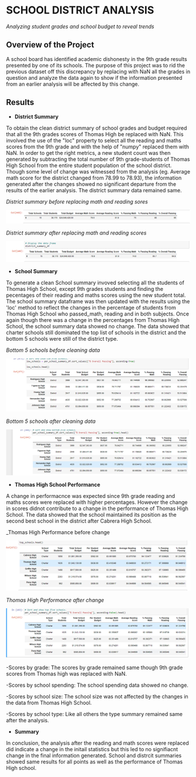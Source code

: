# SCHOOL DISTRICT ANALYSIS
_Analyzing student grades and school budget to reveal trends_


## Overview of the Project
A school board has identified academic dishonesty in the 9th grade results presented by one of its schools. 
The purpose of this project was to rid the previous dataset off this discrepancy by replacing with NaN all the grades in question and analyze the data again to show if the information presented from an earlier analysis will be affected by this change.

## Results

* **District Summary**

To obtain the clean district summary of school grades and budget required that all the 9th grades scores of Thomas High be replaced with NaN. This involved the use of the "loc" property to select all the reading and maths scores from the 9th grade and with the help of "numpy" replaced them with NaN.
In order to get the right metrics, a new student count was then generated by subtracting the total number of 9th grade-students of Thomas High School from the entire student population of the school district.
Though some level of change was witnessed from the analysis (eg. Average math score for the district changed from 78.99 to 78.93), the information generated after the changes showed no significant departure from the results of the earlier analysis. The district summary data remained same.


_*District summary before replacing math and reading sores*_

![Alt text](https://github.com/emmanuelbrim/School_District_Analysis/blob/main/Resources/Dsummaryoriginal.PNG)

_*District summary after replacing math and reading scores*_

![Alt text](https://github.com/emmanuelbrim/School_District_Analysis/blob/main/Resources/Dsummaryfinal.PNG)


* **School Summary**

To generate a clean School summary invoved selecting all the students of Thomas High School, except 9th grades students and finding the pecentages of their reading and maths scores using the new student total. The school summary dataframe was then updated with the results using the 'loc' method to reflect the changes in the percentage of students from Thomas High School who passed_math, reading and in both subjects. 
Once again though there was a change in the percentages from Thomas High School, the school summary data showed no change. 
The data showed that charter schools still dominated the top list of schools in the district and the bottom 5 schools were still of the district type. 

_Bottom 5 schools before cleaning data_

![Alt text](https://github.com/emmanuelbrim/School_District_Analysis/blob/main/Resources/bottomschooloriginal.PNG)

_Bottom 5 schools after cleaning data_

![Alt text](https://github.com/emmanuelbrim/School_District_Analysis/blob/main/Resources/bottomschoolfinal.PNG)



* **Thomas High School Performance**

A change in performacnce was expected since 9th grade reading and maths scores were replaced with higher percentages. However the change in scores didnot contribute to a change in the performance of Thomas High School. The data showed that the school maintained its position as the second best school in the district after Cabrera High School. 

_Thomas High Performance before change

![Alt text](https://github.com/emmanuelbrim/School_District_Analysis/blob/main/Resources/topschoolsoriginal.PNG)


_Thomas High Performance after change_

![Alt text](https://github.com/emmanuelbrim/School_District_Analysis/blob/main/Resources/topschoolfinal.PNG)



-Scores by grade:
The scores by grade remained same though 9th grade scores from Thomas high was replaced with NaN.

-Scores by school spending:
The school spending data showed no change.

-Scores by school size:
The school size was not affected by the changes in the data from Thomas High School.

-Scores by school type:
Like all others the type summary remained same after the analysis.




* **Summary**

In conclusion, the analysis after the reading and math scores were replaced did indicate a change in the initail statistics but this led to no signifiacnt change in the final information generated. School and distrcit summaries showed same results for all points as well as the performance of Thomas High school.  


